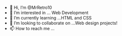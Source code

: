 - 👋 Hi, I’m @MrRetro10
- 👀 I’m interested in ... Web Development
- 🌱 I’m currently learning ...HTML and CSS
- 💞️ I’m looking to collaborate on ...Web design projects!
- 📫 How to reach me ...

<!---
MrRetro10/MrRetro10 is a ✨ special ✨ repository because its `README.md` (this file) appears on your GitHub profile.
You can click the Preview link to take a look at your changes.
--->
